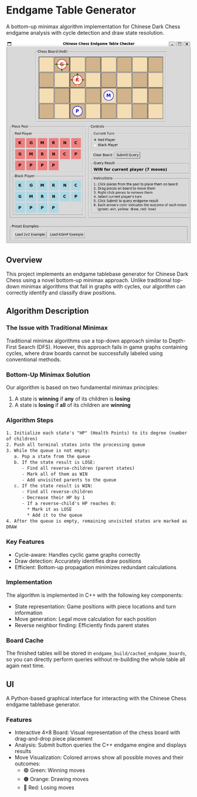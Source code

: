 # Endgame Table Generator

A bottom-up minimax algorithm implementation for Chinese Dark Chess endgame analysis with cycle detection and draw state resolution.

![image](image/demo.jpg)

## Overview
This project implements an endgame tablebase generator for Chinese Dark Chess using a novel bottom-up minimax approach. Unlike traditional top-down minimax algorithms that fail in graphs with cycles, our algorithm can correctly identify and classify draw positions.

## Algorithm Description
### The Issue with Traditional Minimax
Traditional minimax algorithms use a top-down approach similar to Depth-First Search (DFS). However, this approach fails in game graphs containing cycles, where draw boards cannot be successfully labeled using conventional methods.
### Bottom-Up Minimax Solution
Our algorithm is based on two fundamental minimax principles:

1. A state is **winning** if **any** of its children is **losing**
2. A state is **losing** if **all** of its children are **winning**

### Algorithm Steps

```
1. Initialize each state's "HP" (Health Points) to its degree (number of children)
2. Push all terminal states into the processing queue
3. While the queue is not empty:
   a. Pop a state from the queue
   b. If the state result is LOSE:
      - Find all reverse-children (parent states)
      - Mark all of them as WIN
      - Add unvisited parents to the queue
   c. If the state result is WIN:
      - Find all reverse-children
      - Decrease their HP by 1
      - If a reverse-child's HP reaches 0:
        * Mark it as LOSE
        * Add it to the queue
4. After the queue is empty, remaining unvisited states are marked as DRAW
```

### Key Features

* Cycle-aware: Handles cyclic game graphs correctly
* Draw detection: Accurately identifies draw positions
* Efficient: Bottom-up propagation minimizes redundant calculations

### Implementation
The algorithm is implemented in C++ with the following key components:

* State representation: Game positions with piece locations and turn information
* Move generation: Legal move calculation for each position
* Reverse neighbor finding: Efficiently finds parent states

### Board Cache

The finished tables will be stored in `endgame_build/cached_endgame_boards`, so you can directly perform queries without re-building the whole table all again next time.

## UI

A Python-based graphical interface for interacting with the Chinese Chess endgame tablebase generator.
### Features

* Interactive 4×8 Board: Visual representation of the chess board with drag-and-drop piece placement
* Analysis: Submit button queries the C++ endgame engine and displays results
* Move Visualization: Colored arrows show all possible moves and their outcomes:
    * 🟢 Green: Winning moves
    * 🟠 Orange: Drawing moves
    * 🔴 Red: Losing moves